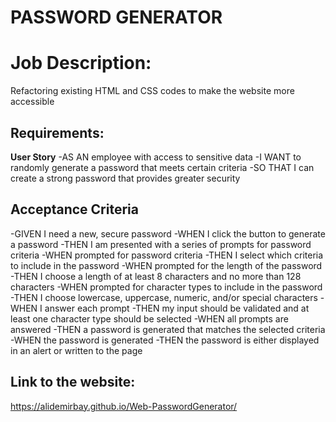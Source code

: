 # PASSWORD GENERATOR

# Job Description:

Refactoring existing HTML and CSS codes to make the website more accessible

## Requirements:

**User Story**
-AS AN employee with access to sensitive data
-I WANT to randomly generate a password that meets certain criteria
-SO THAT I can create a strong password that provides greater security

## Acceptance Criteria

-GIVEN I need a new, secure password
-WHEN I click the button to generate a password
-THEN I am presented with a series of prompts for password criteria
-WHEN prompted for password criteria
-THEN I select which criteria to include in the password
-WHEN prompted for the length of the password
-THEN I choose a length of at least 8 characters and no more than 128 characters
-WHEN prompted for character types to include in the password
-THEN I choose lowercase, uppercase, numeric, and/or special characters
-WHEN I answer each prompt
-THEN my input should be validated and at least one character type should be selected
-WHEN all prompts are answered
-THEN a password is generated that matches the selected criteria
-WHEN the password is generated
-THEN the password is either displayed in an alert or written to the page

## Link to the website:

https://alidemirbay.github.io/Web-PasswordGenerator/
